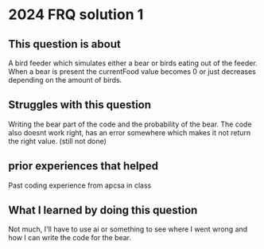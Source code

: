 # 2024 FRQ solution 1
  
## This question is about
   A bird feeder which simulates either a bear or birds eating out of the feeder. When a bear is present the currentFood value becomes 0 or just decreases depending on the amount of birds.
## Struggles with this question
   Writing the bear part of the code and the probability of the bear. The code also doesnt work right, has an error somewhere which makes it not return the right value. (still not done)
## prior experiences that helped
   Past coding experience from apcsa in class 
## What I learned by doing this question 
   Not much, I'll have to use ai or something to see where I went wrong and how I can write the code for the bear.
